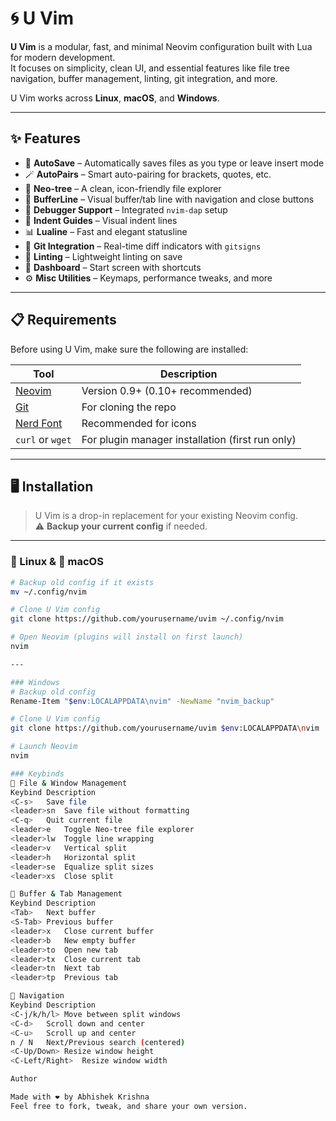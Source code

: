 # 🌀 U Vim

**U Vim** is a modular, fast, and minimal Neovim configuration built with Lua for modern development.  
It focuses on simplicity, clean UI, and essential features like file tree navigation, buffer management, linting, git integration, and more.

U Vim works across **Linux**, **macOS**, and **Windows**.

---

## ✨ Features

- 🔁 **AutoSave** – Automatically saves files as you type or leave insert mode
- 🪄 **AutoPairs** – Smart auto-pairing for brackets, quotes, etc.
- 📂 **Neo-tree** – A clean, icon-friendly file explorer
- 📑 **BufferLine** – Visual buffer/tab line with navigation and close buttons
- 🧪 **Debugger Support** – Integrated `nvim-dap` setup
- 📏 **Indent Guides** – Visual indent lines
- 📊 **Lualine** – Fast and elegant statusline
- 🌿 **Git Integration** – Real-time diff indicators with `gitsigns`
- 🚦 **Linting** – Lightweight linting on save
- 🚀 **Dashboard** – Start screen with shortcuts
- ⚙️ **Misc Utilities** – Keymaps, performance tweaks, and more

---

## 📋 Requirements

Before using U Vim, make sure the following are installed:

| Tool        | Description                        |
|-------------|------------------------------------|
| [Neovim](https://neovim.io) | Version 0.9+ (0.10+ recommended) |
| [Git](https://git-scm.com) | For cloning the repo             |
| [Nerd Font](https://www.nerdfonts.com/) | Recommended for icons |
| `curl` or `wget` | For plugin manager installation (first run only) |

---

## 🖥️ Installation

> U Vim is a drop-in replacement for your existing Neovim config.  
> ⚠️ **Backup your current config** if needed.

---

### 🐧 Linux & 🍎 macOS

```bash
# Backup old config if it exists
mv ~/.config/nvim 

# Clone U Vim config
git clone https://github.com/yourusername/uvim ~/.config/nvim

# Open Neovim (plugins will install on first launch)
nvim

---

### Windows
# Backup old config
Rename-Item "$env:LOCALAPPDATA\nvim" -NewName "nvim_backup"

# Clone U Vim config
git clone https://github.com/yourusername/uvim $env:LOCALAPPDATA\nvim

# Launch Neovim
nvim

### Keybinds
📁 File & Window Management
Keybind	Description
<C-s>	Save file
<leader>sn	Save file without formatting
<C-q>	Quit current file
<leader>e	Toggle Neo-tree file explorer
<leader>lw	Toggle line wrapping
<leader>v	Vertical split
<leader>h	Horizontal split
<leader>se	Equalize split sizes
<leader>xs	Close split

📑 Buffer & Tab Management
Keybind	Description
<Tab>	Next buffer
<S-Tab>	Previous buffer
<leader>x	Close current buffer
<leader>b	New empty buffer
<leader>to	Open new tab
<leader>tx	Close current tab
<leader>tn	Next tab
<leader>tp	Previous tab

🧭 Navigation
Keybind	Description
<C-j/k/h/l>	Move between split windows
<C-d>	Scroll down and center
<C-u>	Scroll up and center
n / N	Next/Previous search (centered)
<C-Up/Down>	Resize window height
<C-Left/Right>	Resize window width

Author

Made with ❤️ by Abhishek Krishna
Feel free to fork, tweak, and share your own version.

